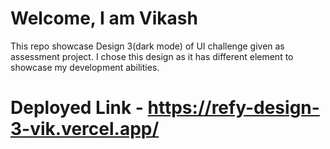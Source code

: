 <!-- @format -->

# Welcome, I am Vikash

This repo showcase Design 3(dark mode) of UI challenge given as assessment project. I chose this design as it has different element to showcase my development abilities.

# Deployed Link - https://refy-design-3-vik.vercel.app/
